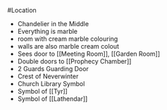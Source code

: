 #Location 
- Chandelier in the Middle
- Everything is marble
- room with cream marble colouring
- walls are also marble cream colout
- Sees door to [[Meeting Room]], [[Garden Room]]
- Double doors to [[Prophecy Chamber]]
- 2 Guards Guarding Door
- Crest of Neverwinter
- Church Library Symbol
- Symbol of [[Tyr]]
- Symbol of [[Lathendar]]